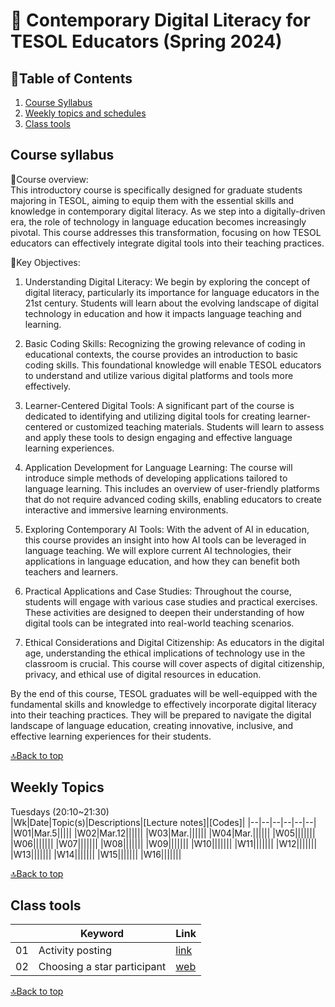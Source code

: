 # 🌿 Contemporary Digital Literacy for TESOL Educators (Spring 2024)

##  📗Table of Contents
1. [Course Syllabus](#course-syllabus)
2. [Weekly topics and schedules](#weekly-topics)
3. [Class tools](#class-tools)




  
## Course syllabus

🔸Course overview:  
This introductory course is specifically designed for graduate students majoring in TESOL, aiming to equip them with the essential skills and knowledge in contemporary digital literacy. As we step into a digitally-driven era, the role of technology in language education becomes increasingly pivotal. This course addresses this transformation, focusing on how TESOL educators can effectively integrate digital tools into their teaching practices.

🔸Key Objectives:  

1. Understanding Digital Literacy: We begin by exploring the concept of digital literacy, particularly its importance for language educators in the 21st century. Students will learn about the evolving landscape of digital technology in education and how it impacts language teaching and learning.

2. Basic Coding Skills: Recognizing the growing relevance of coding in educational contexts, the course provides an introduction to basic coding skills. This foundational knowledge will enable TESOL educators to understand and utilize various digital platforms and tools more effectively.

3. Learner-Centered Digital Tools: A significant part of the course is dedicated to identifying and utilizing digital tools for creating learner-centered or customized teaching materials. Students will learn to assess and apply these tools to design engaging and effective language learning experiences.

4. Application Development for Language Learning: The course will introduce simple methods of developing applications tailored to language learning. This includes an overview of user-friendly platforms that do not require advanced coding skills, enabling educators to create interactive and immersive learning environments.

5. Exploring Contemporary AI Tools: With the advent of AI in education, this course provides an insight into how AI tools can be leveraged in language teaching. We will explore current AI technologies, their applications in language education, and how they can benefit both teachers and learners.

6. Practical Applications and Case Studies: Throughout the course, students will engage with various case studies and practical exercises. These activities are designed to deepen their understanding of how digital tools can be integrated into real-world teaching scenarios.

7. Ethical Considerations and Digital Citizenship: As educators in the digital age, understanding the ethical implications of technology use in the classroom is crucial. This course will cover aspects of digital citizenship, privacy, and ethical use of digital resources in education.

By the end of this course, TESOL graduates will be well-equipped with the fundamental skills and knowledge to effectively incorporate digital literacy into their teaching practices. They will be prepared to navigate the digital landscape of language education, creating innovative, inclusive, and effective learning experiences for their students.

[🔝Back to top](#course-overview)

## Weekly Topics 
Tuesdays (20:10~21:30)  
|Wk|Date|Topic(s)|Descriptions|[Lecture notes]|[Codes]|
|--|--|--|--|--|--|
|W01|Mar.5|||||
|W02|Mar.12||||||
|W03|Mar.||||||
|W04|Mar.||||||
|W05|||||||
|W06|||||||
|W07|||||||
|W08|||||||
|W09|||||||
|W10|||||||
|W11|||||||
|W12|||||||
|W13|||||||
|W14|||||||
|W15|||||||
|W16|||||||


[🔝Back to top](#course-overview)
## Class tools

||Keyword|Link|
|--|--|--|
|01|Activity posting|[link](https://padlet.com/mirankim316/dltesol)|
|02|Choosing a star participant|[web](https://wheelofnames.com/)|

[🔝Back to top](#course-overview)

